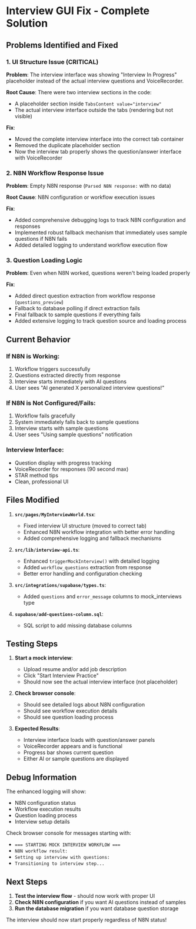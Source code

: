 # Interview GUI Fix - Complete Solution

## Problems Identified and Fixed

### 1. **UI Structure Issue (CRITICAL)**
**Problem**: The interview interface was showing "Interview In Progress" placeholder instead of the actual interview questions and VoiceRecorder.

**Root Cause**: There were two interview sections in the code:
- A placeholder section inside `TabsContent value="interview"` 
- The actual interview interface outside the tabs (rendering but not visible)

**Fix**: 
- Moved the complete interview interface into the correct tab container
- Removed the duplicate placeholder section
- Now the interview tab properly shows the question/answer interface with VoiceRecorder

### 2. **N8N Workflow Response Issue**
**Problem**: Empty N8N response (`Parsed N8N response:` with no data)

**Root Cause**: N8N configuration or workflow execution issues

**Fix**: 
- Added comprehensive debugging logs to track N8N configuration and responses
- Implemented robust fallback mechanism that immediately uses sample questions if N8N fails
- Added detailed logging to understand workflow execution flow

### 3. **Question Loading Logic**
**Problem**: Even when N8N worked, questions weren't being loaded properly

**Fix**:
- Added direct question extraction from workflow response (`questions_preview`)
- Fallback to database polling if direct extraction fails  
- Final fallback to sample questions if everything fails
- Added extensive logging to track question source and loading process

## Current Behavior

### If N8N is Working:
1. Workflow triggers successfully
2. Questions extracted directly from response 
3. Interview starts immediately with AI questions
4. User sees "AI generated X personalized interview questions!"

### If N8N is Not Configured/Fails:
1. Workflow fails gracefully
2. System immediately falls back to sample questions
3. Interview starts with sample questions
4. User sees "Using sample questions" notification

### Interview Interface:
- Question display with progress tracking
- VoiceRecorder for responses (90 second max)
- STAR method tips
- Clean, professional UI

## Files Modified

1. **`src/pages/MyInterviewWorld.tsx`**:
   - Fixed interview UI structure (moved to correct tab)
   - Enhanced N8N workflow integration with better error handling
   - Added comprehensive logging and fallback mechanisms

2. **`src/lib/interview-api.ts`**:
   - Enhanced `triggerMockInterview()` with detailed logging
   - Added `workflow_questions` extraction from response
   - Better error handling and configuration checking

3. **`src/integrations/supabase/types.ts`**:
   - Added `questions` and `error_message` columns to mock_interviews type

4. **`supabase/add-questions-column.sql`**:
   - SQL script to add missing database columns

## Testing Steps

1. **Start a mock interview**:
   - Upload resume and/or add job description
   - Click "Start Interview Practice"
   - Should now see the actual interview interface (not placeholder)

2. **Check browser console**:
   - Should see detailed logs about N8N configuration
   - Should see workflow execution details
   - Should see question loading process

3. **Expected Results**:
   - Interview interface loads with question/answer panels
   - VoiceRecorder appears and is functional
   - Progress bar shows current question
   - Either AI or sample questions are displayed

## Debug Information

The enhanced logging will show:
- N8N configuration status
- Workflow execution results
- Question loading process
- Interview setup details

Check browser console for messages starting with:
- `=== STARTING MOCK INTERVIEW WORKFLOW ===`
- `N8N workflow result:`
- `Setting up interview with questions:`
- `Transitioning to interview step...`

## Next Steps

1. **Test the interview flow** - should now work with proper UI
2. **Check N8N configuration** if you want AI questions instead of samples
3. **Run the database migration** if you want database question storage

The interview should now start properly regardless of N8N status!